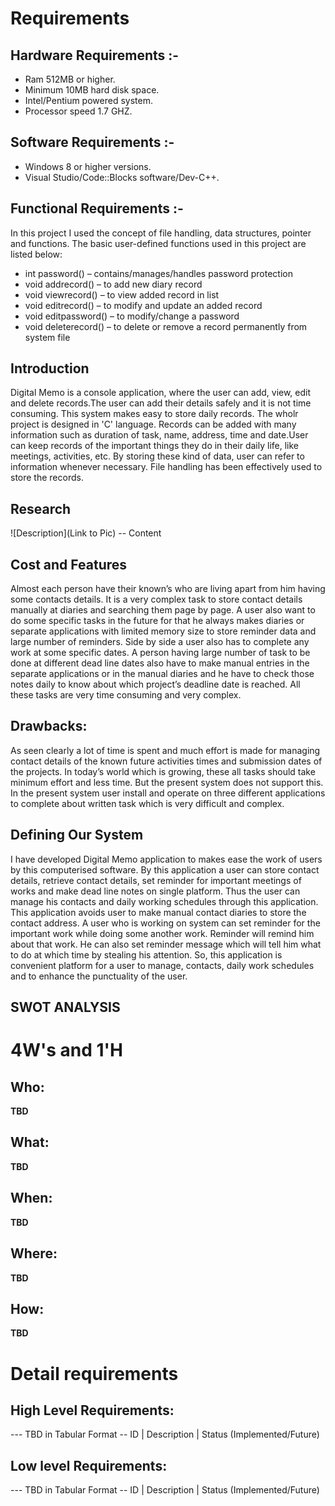 # Requirements
## Hardware Requirements :-
* Ram 512MB or higher.
* Minimum 10MB hard disk space.
* Intel/Pentium powered system.
* Processor speed 1.7 GHZ.

## Software Requirements :-
* Windows 8 or higher versions.
* Visual Studio/Code::Blocks software/Dev-C++.



## Functional Requirements :-
   In this project I used the concept of file handling, data structures, pointer and functions.
   The basic user-defined functions used in this project are listed below:
   * int password() – contains/manages/handles password protection
   * void addrecord() – to add new diary record
   * void viewrecord() – to view added record in list
   * void editrecord() – to modify and update an added record
   * void editpassword() – to modify/change a password
   * void deleterecord() – to delete or remove a record permanently from system file

## Introduction
Digital Memo is a console application, where the user can add, view, edit and delete records.The user can add their details safely and it is not time consuming. This system makes easy to store daily records. The wholr project is designed in 'C' language. Records can be added with many information such as duration of task, name, address, time and date.User can keep records of the important things they do in their daily life, like meetings, activities, etc. By storing these kind of data, user can 
refer to information whenever necessary. File handling has been effectively used to store the records.

## Research
![Description](Link to Pic)
-- Content 
## Cost and Features
Almost each person have their known’s who are living apart from him having some contacts details. It is a very complex task to store contact details manually at diaries and searching them page by page. A user also want to do some specific tasks in the future for that he always makes diaries or separate applications with limited memory size to store reminder data and large number of reminders. Side by side a user also has to complete any work at some specific dates. A person having large number of task to be done at different dead line dates also have to make manual entries in the separate applications or in the manual diaries and he have to check those notes daily to know about which project’s deadline date is reached. All these tasks are very time consuming and very complex. 

## Drawbacks:
As seen clearly a lot of time is spent and much effort is made for managing contact details of the known future activities times and submission dates of the projects. In today’s world which is growing, these all tasks should take minimum effort and less time. But the present system does not support this. In the present system user install and operate on three different applications to complete about written task which is very difficult and complex.


## Defining Our System
I have developed Digital Memo application to makes ease the work of users by this computerised software. By this application a user can store contact details, retrieve contact details, set reminder for important meetings of works and make dead line notes on single platform. Thus the user can manage his contacts and daily working schedules through this application. This application avoids user to make manual contact diaries to store the contact address. A user who is working on system can set reminder for the important work while doing some another work. Reminder will remind him about that work. He can also set reminder message which will tell him what to do at which time by stealing his attention. 
So, this application is convenient platform for a user to manage, contacts, daily work schedules and to enhance the punctuality of the user.
## SWOT ANALYSIS


# 4W&#39;s and 1&#39;H

## Who:

**TBD**

## What:

**TBD**

## When:

**TBD**

## Where:

**TBD**

## How:

**TBD**

# Detail requirements
## High Level Requirements:
--- TBD in Tabular Format 
-- ID | Description | Status (Implemented/Future)


##  Low level Requirements:
--- TBD in Tabular Format 
-- ID | Description | Status (Implemented/Future)

